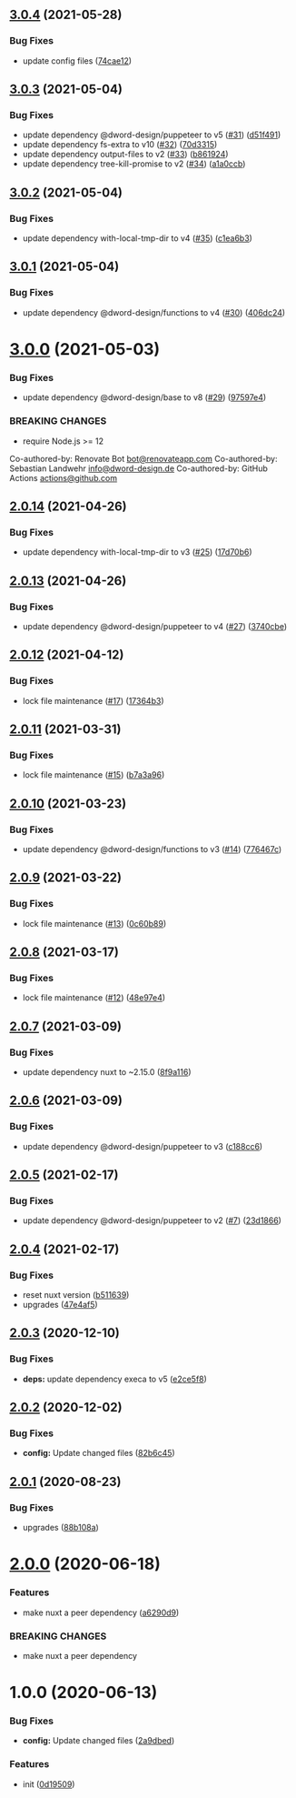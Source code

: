 ## [3.0.4](https://github.com/dword-design/nuxt-babel-runtime/compare/v3.0.3...v3.0.4) (2021-05-28)


### Bug Fixes

* update config files ([74cae12](https://github.com/dword-design/nuxt-babel-runtime/commit/74cae12ddb4857173b09923c3129bf3298cdf136))

## [3.0.3](https://github.com/dword-design/nuxt-babel-runtime/compare/v3.0.2...v3.0.3) (2021-05-04)


### Bug Fixes

* update dependency @dword-design/puppeteer to v5 ([#31](https://github.com/dword-design/nuxt-babel-runtime/issues/31)) ([d51f491](https://github.com/dword-design/nuxt-babel-runtime/commit/d51f491515973d3a21aaa98103861c2055a9516a))
* update dependency fs-extra to v10 ([#32](https://github.com/dword-design/nuxt-babel-runtime/issues/32)) ([70d3315](https://github.com/dword-design/nuxt-babel-runtime/commit/70d3315b2bbd141657f3c8a0fa61be8637b9407b))
* update dependency output-files to v2 ([#33](https://github.com/dword-design/nuxt-babel-runtime/issues/33)) ([b861924](https://github.com/dword-design/nuxt-babel-runtime/commit/b861924cf3fdc61ddeda7daa02f2b629af7c287f))
* update dependency tree-kill-promise to v2 ([#34](https://github.com/dword-design/nuxt-babel-runtime/issues/34)) ([a1a0ccb](https://github.com/dword-design/nuxt-babel-runtime/commit/a1a0ccbf01c5d22e6a7c372c33f9653b039d4765))

## [3.0.2](https://github.com/dword-design/nuxt-babel-runtime/compare/v3.0.1...v3.0.2) (2021-05-04)


### Bug Fixes

* update dependency with-local-tmp-dir to v4 ([#35](https://github.com/dword-design/nuxt-babel-runtime/issues/35)) ([c1ea6b3](https://github.com/dword-design/nuxt-babel-runtime/commit/c1ea6b365dc92a66e51b79588d2a05f02d4040e0))

## [3.0.1](https://github.com/dword-design/nuxt-babel-runtime/compare/v3.0.0...v3.0.1) (2021-05-04)


### Bug Fixes

* update dependency @dword-design/functions to v4 ([#30](https://github.com/dword-design/nuxt-babel-runtime/issues/30)) ([406dc24](https://github.com/dword-design/nuxt-babel-runtime/commit/406dc2411f43b8d6899cbb7e719b6950bc6ddeaa))

# [3.0.0](https://github.com/dword-design/nuxt-babel-runtime/compare/v2.0.14...v3.0.0) (2021-05-03)


### Bug Fixes

* update dependency @dword-design/base to v8 ([#29](https://github.com/dword-design/nuxt-babel-runtime/issues/29)) ([97597e4](https://github.com/dword-design/nuxt-babel-runtime/commit/97597e40062a81717c9a8d87b03eafe6e5beb8ed))


### BREAKING CHANGES

* require Node.js >= 12

Co-authored-by: Renovate Bot <bot@renovateapp.com>
Co-authored-by: Sebastian Landwehr <info@dword-design.de>
Co-authored-by: GitHub Actions <actions@github.com>

## [2.0.14](https://github.com/dword-design/nuxt-babel-runtime/compare/v2.0.13...v2.0.14) (2021-04-26)


### Bug Fixes

* update dependency with-local-tmp-dir to v3 ([#25](https://github.com/dword-design/nuxt-babel-runtime/issues/25)) ([17d70b6](https://github.com/dword-design/nuxt-babel-runtime/commit/17d70b64b905fcdd3563bc5808e9b976d9fe6299))

## [2.0.13](https://github.com/dword-design/nuxt-babel-runtime/compare/v2.0.12...v2.0.13) (2021-04-26)


### Bug Fixes

* update dependency @dword-design/puppeteer to v4 ([#27](https://github.com/dword-design/nuxt-babel-runtime/issues/27)) ([3740cbe](https://github.com/dword-design/nuxt-babel-runtime/commit/3740cbe5f1774cf4bae9de5d6b4ee85b8c426e2d))

## [2.0.12](https://github.com/dword-design/nuxt-babel-runtime/compare/v2.0.11...v2.0.12) (2021-04-12)


### Bug Fixes

* lock file maintenance ([#17](https://github.com/dword-design/nuxt-babel-runtime/issues/17)) ([17364b3](https://github.com/dword-design/nuxt-babel-runtime/commit/17364b3bf2936af764e6ccdb89276901f358bb9d))

## [2.0.11](https://github.com/dword-design/nuxt-babel-runtime/compare/v2.0.10...v2.0.11) (2021-03-31)


### Bug Fixes

* lock file maintenance ([#15](https://github.com/dword-design/nuxt-babel-runtime/issues/15)) ([b7a3a96](https://github.com/dword-design/nuxt-babel-runtime/commit/b7a3a965f963708e08f17b8d7e74ead17cf9061a))

## [2.0.10](https://github.com/dword-design/nuxt-babel-runtime/compare/v2.0.9...v2.0.10) (2021-03-23)


### Bug Fixes

* update dependency @dword-design/functions to v3 ([#14](https://github.com/dword-design/nuxt-babel-runtime/issues/14)) ([776467c](https://github.com/dword-design/nuxt-babel-runtime/commit/776467c7d182e861f659e41ca6a6fd861719fb8b))

## [2.0.9](https://github.com/dword-design/nuxt-babel-runtime/compare/v2.0.8...v2.0.9) (2021-03-22)


### Bug Fixes

* lock file maintenance ([#13](https://github.com/dword-design/nuxt-babel-runtime/issues/13)) ([0c60b89](https://github.com/dword-design/nuxt-babel-runtime/commit/0c60b8991a6d42188ce45605d884fce0390ee999))

## [2.0.8](https://github.com/dword-design/nuxt-babel-runtime/compare/v2.0.7...v2.0.8) (2021-03-17)


### Bug Fixes

* lock file maintenance ([#12](https://github.com/dword-design/nuxt-babel-runtime/issues/12)) ([48e97e4](https://github.com/dword-design/nuxt-babel-runtime/commit/48e97e4d47cc87f205c6dfc0640214902ce7126d))

## [2.0.7](https://github.com/dword-design/nuxt-babel-runtime/compare/v2.0.6...v2.0.7) (2021-03-09)


### Bug Fixes

* update dependency nuxt to ~2.15.0 ([8f9a116](https://github.com/dword-design/nuxt-babel-runtime/commit/8f9a1168d9430fafd900a3b1acdbb35f433aaa38))

## [2.0.6](https://github.com/dword-design/nuxt-babel-runtime/compare/v2.0.5...v2.0.6) (2021-03-09)


### Bug Fixes

* update dependency @dword-design/puppeteer to v3 ([c188cc6](https://github.com/dword-design/nuxt-babel-runtime/commit/c188cc62956a3d054ea20365cee3eac0bb7c8219))

## [2.0.5](https://github.com/dword-design/nuxt-babel-runtime/compare/v2.0.4...v2.0.5) (2021-02-17)


### Bug Fixes

* update dependency @dword-design/puppeteer to v2 ([#7](https://github.com/dword-design/nuxt-babel-runtime/issues/7)) ([23d1866](https://github.com/dword-design/nuxt-babel-runtime/commit/23d18661f15e8e3e5b51c71c568094994928b21c))

## [2.0.4](https://github.com/dword-design/nuxt-babel-runtime/compare/v2.0.3...v2.0.4) (2021-02-17)


### Bug Fixes

* reset nuxt version ([b511639](https://github.com/dword-design/nuxt-babel-runtime/commit/b511639373356deeb818264bdc8fe411386e7ca6))
* upgrades ([47e4af5](https://github.com/dword-design/nuxt-babel-runtime/commit/47e4af5ea36dcc6cda698fe65983378bc7d85d8b))

## [2.0.3](https://github.com/dword-design/nuxt-babel-runtime/compare/v2.0.2...v2.0.3) (2020-12-10)


### Bug Fixes

* **deps:** update dependency execa to v5 ([e2ce5f8](https://github.com/dword-design/nuxt-babel-runtime/commit/e2ce5f819b5c10c95620165f1af41249728bda87))

## [2.0.2](https://github.com/dword-design/nuxt-babel-runtime/compare/v2.0.1...v2.0.2) (2020-12-02)


### Bug Fixes

* **config:** Update changed files ([82b6c45](https://github.com/dword-design/nuxt-babel-runtime/commit/82b6c450f0fe192a9f383e6e4899424740539816))

## [2.0.1](https://github.com/dword-design/nuxt-babel-runtime/compare/v2.0.0...v2.0.1) (2020-08-23)


### Bug Fixes

* upgrades ([88b108a](https://github.com/dword-design/nuxt-babel-runtime/commit/88b108aaf5741833957001a986c3d78bf27103e9))

# [2.0.0](https://github.com/dword-design/nuxt-babel-runtime/compare/v1.0.0...v2.0.0) (2020-06-18)


### Features

* make nuxt a peer dependency ([a6290d9](https://github.com/dword-design/nuxt-babel-runtime/commit/a6290d964c464816a29ab029ce1e09aab0f8d0ca))


### BREAKING CHANGES

* make nuxt a peer dependency

# 1.0.0 (2020-06-13)


### Bug Fixes

* **config:** Update changed files ([2a9dbed](https://github.com/dword-design/nuxt-babel-runtime/commit/2a9dbedc94265abe04e7aa1736a25b99955d3fe4))


### Features

* init ([0d19509](https://github.com/dword-design/nuxt-babel-runtime/commit/0d19509eb8959b869a9b49e5678f085e1642803b))
